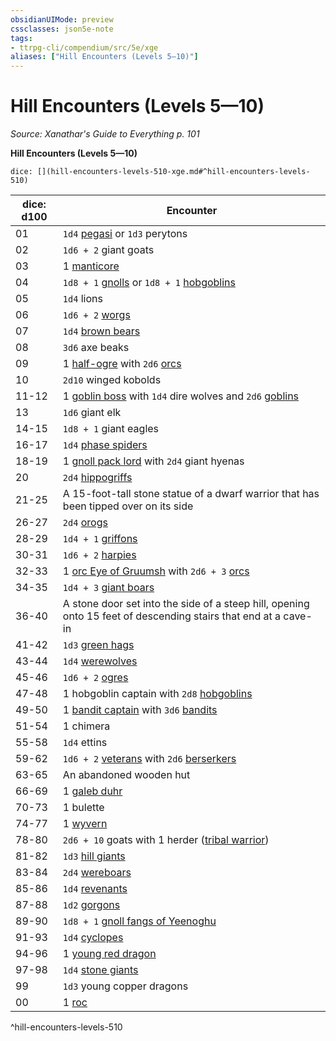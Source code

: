 ```yaml
---
obsidianUIMode: preview
cssclasses: json5e-note
tags:
- ttrpg-cli/compendium/src/5e/xge
aliases: ["Hill Encounters (Levels 5—10)"]
---
```

# Hill Encounters (Levels 5—10)
*Source: Xanathar's Guide to Everything p. 101* 

**Hill Encounters (Levels 5—10)**

`dice: [](hill-encounters-levels-510-xge.md#^hill-encounters-levels-510)`

| dice: d100 | Encounter |
|------------|-----------|
| 01 | `1d4` [pegasi](pegasus.md) or `1d3` perytons |
| 02 | `1d6 + 2` giant goats |
| 03 | 1 [manticore](manticore.md) |
| 04 | `1d8 + 1` [gnolls](gnoll.md) or `1d8 + 1` [hobgoblins](hobgoblin.md) |
| 05 | `1d4` lions |
| 06 | `1d6 + 2` [worgs](worg-xmm.md) |
| 07 | `1d4` [brown bears](brown-bear-xphb.md) |
| 08 | `3d6` axe beaks |
| 09 | 1 [half-ogre](half-ogre-ogrillon.md) with `2d6` [orcs](orc.md) |
| 10 | `2d10` winged kobolds |
| 11-12 | 1 [goblin boss](goblin-boss.md) with `1d4` dire wolves and `2d6` [goblins](goblin.md) |
| 13 | `1d6` giant elk |
| 14-15 | `1d8 + 1` giant eagles |
| 16-17 | `1d4` [phase spiders](phase-spider.md) |
| 18-19 | 1 [gnoll pack lord](gnoll-pack-lord.md) with `2d4` giant hyenas |
| 20 | `2d4` [hippogriffs](hippogriff.md) |
| 21-25 | A 15-foot-tall stone statue of a dwarf warrior that has been tipped over on its side |
| 26-27 | `2d4` [orogs](orog.md) |
| 28-29 | `1d4 + 1` [griffons](griffon.md) |
| 30-31 | `1d6 + 2` [harpies](harpy.md) |
| 32-33 | 1 [orc Eye of Gruumsh](orc-eye-of-gruumsh.md) with `2d6 + 3` [orcs](orc.md) |
| 34-35 | `1d4 + 3` [giant boars](giant-boar.md) |
| 36-40 | A stone door set into the side of a steep hill, opening onto 15 feet of descending stairs that end at a cave-in |
| 41-42 | `1d3` [green hags](green-hag.md) |
| 43-44 | `1d4` [werewolves](werewolf.md) |
| 45-46 | `1d6 + 2` [ogres](ogre-xmm.md) |
| 47-48 | 1 hobgoblin captain with `2d8` [hobgoblins](hobgoblin.md) |
| 49-50 | 1 [bandit captain](bandit-captain.md) with `3d6` [bandits](bandit.md) |
| 51-54 | 1 chimera |
| 55-58 | `1d4` ettins |
| 59-62 | `1d6 + 2` [veterans](veteran.md) with `2d6` [berserkers](berserker-xmm.md) |
| 63-65 | An abandoned wooden hut |
| 66-69 | 1 [galeb duhr](galeb-duhr.md) |
| 70-73 | 1 bulette |
| 74-77 | 1 [wyvern](wyvern.md) |
| 78-80 | `2d6 + 10` goats with 1 herder ([tribal warrior](tribal-warrior.md)) |
| 81-82 | `1d3` [hill giants](hill-giant.md) |
| 83-84 | `2d4` [wereboars](wereboar.md) |
| 85-86 | `1d4` [revenants](revenant.md) |
| 87-88 | `1d2` [gorgons](gorgon.md) |
| 89-90 | `1d8 + 1` [gnoll fangs of Yeenoghu](gnoll-fang-of-yeenoghu.md) |
| 91-93 | `1d4` [cyclopes](cyclops.md) |
| 94-96 | 1 [young red dragon](young-red-dragon.md) |
| 97-98 | `1d4` [stone giants](stone-giant.md) |
| 99 | `1d3` young copper dragons |
| 00 | 1 [roc](roc.md) |
^hill-encounters-levels-510
